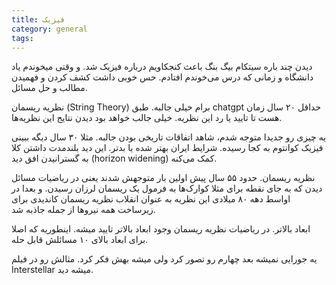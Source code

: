 ```yaml
---
title: فیزیک
category: general
tags:  
---
```



دیدن چند باره سیتکام بیگ بنگ باعث کنجکاویم درباره فیزیک شد. و وقتی میخوندم یاد دانشگاه و زمانی که درس می‌خوندم افتادم. حس خوبی داشت کشف کردن و فهمیدن مطالب و حل مسائل.

نظریه ریسمان (String Theory) برام خیلی جالبه. طبق chatgpt حداقل ۲۰ سال زمان هست تا تایید یا رد این نظریه. خیلی جالب خواهد بود دیدن نتایج این نظریه‌ها.

یه چیزی رو جدیدا متوجه شدم، شاهد اتفاقات تاریخی بودن جالبه. مثلا ۳۰ سال دیگه ببینی فیزیک کوانتوم به کجا رسیده. شرایط ایران بهتر شده یا بدتر. این دید بلندمدت داشتن کلا به گسترانیدن افق دید (horizon widening) کمک می‌کنه.


نظریه ریسمان. حدود ۵۵ سال پیش اولین بار متوجهش شدند یعنی در ریاضیات مسائل دیدن که به جای نقطه برای مثلا کوارک‌ها به فرمول یک ریسمان لرزان رسیدن. و بعدا در اواسط دهه ۸۰ میلادی این نظریه به عنوان انقلاب نظریه ریسمان کاندیدی برای زیرساخت همه نیروها از جمله جاذبه شد. 

ابعاد بالاتر. در ریاضیات نظریه ریسمان وجود ابعاد بالاتر تایید میشه. اینطوریه که اصلا برای ابعاد بالای ۱۰ مسائلش قابل حله.


یه جورایی نمیشه بعد چهارم رو تصور کرد ولی میشه بهش فکر کرد.  مثالش رو در فیلم Interstellar میشه دید.